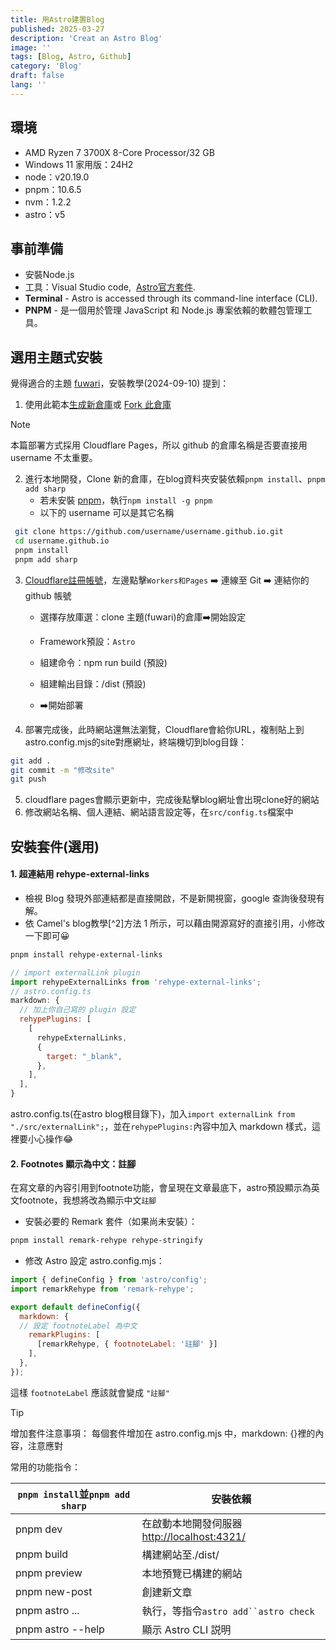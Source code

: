 ```yaml
---
title: 用Astro建置Blog
published: 2025-03-27
description: 'Creat an Astro Blog'
image: ''
tags: [Blog, Astro, Github]
category: 'Blog'
draft: false 
lang: ''
---
```

## 環境

- AMD Ryzen 7 3700X 8-Core Processor/32 GB
- Windows 11 家用版：24H2
- node：v20.19.0
- pnpm：10.6.5
- nvm：1.2.2
- astro：v5

## 事前準備

- 安裝Node.js
- 工具：Visual Studio code,  [Astro官方套件](https://marketplace.visualstudio.com/items?itemName=astro-build.astro-vscode).
- **Terminal** - Astro is accessed through its command-line interface (CLI).
- **PNPM** - 是一個用於管理 JavaScript 和 Node.js 專案依賴的軟體包管理工具。

## 選用主題式安裝

覺得適合的主題 [fuwari](https://github.com/saicaca/fuwari)，安裝教學(2024-09-10) 提到：

1. 使用此範本[生成新倉庫](https://github.com/saicaca/fuwari/generate)或 [Fork 此倉庫](https://github.com/saicaca/fuwari)

> [!NOTE]
> 本篇部署方式採用 Cloudflare Pages，所以 github 的倉庫名稱是否要直接用 username 不太重要。

2. 進行本地開發，Clone 新的倉庫，在blog資料夾安裝依賴`pnpm install`、`pnpm add sharp`
    - 若未安裝 [pnpm](https://pnpm.io/)，執行`npm install -g pnpm`
    - 以下的 username 可以是其它名稱

```bash
 git clone https://github.com/username/username.github.io.git
 cd username.github.io
 pnpm install
 pnpm add sharp
```

3. [Cloudflare註冊帳號](https://dash.cloudflare.com/)，左邊點擊`Workers和Pages` ➡️ 連線至 Git ➡️ 連結你的 github 帳號

   - 選擇存放庫選：clone 主題(fuwari)的倉庫➡️開始設定
   - Framework預設：`Astro`

   - 組建命令：npm run build (預設)
   - 組建輸出目錄：/dist (預設)
   - ➡️開始部署

4. 部署完成後，此時網站還無法瀏覽，Cloudflare會給你URL，複制貼上到astro.config.mjs的site對應網址，終端機切到blog目錄：

```bash
git add .
git commit -m "修改site"
git push
```

5. cloudflare pages會顯示更新中，完成後點擊blog網址會出現clone好的網站
6. 修改網站名稱、個人連結、網站語言設定等，在`src/config.ts`檔案中

## 安裝套件(選用)

#### 1. 超連結用 rehype-external-links

- 檢視 Blog 發現外部連結都是直接開啟，不是新開視窗，google 查詢後發現有解。
- 依 Camel's blog教學[^2]方法 1 所示，可以藉由開源寫好的直接引用，小修改一下即可😀

```bash
pnpm install rehype-external-links
```

```js
// import externalLink plugin
import rehypeExternalLinks from 'rehype-external-links';
// astro.config.ts
markdown: {
  // 加上你自己寫的 plugin 設定
  rehypePlugins: [
    [
      rehypeExternalLinks,
      {
        target: "_blank",
      },
    ],
  ],
}
```

astro.config.ts(在astro blog根目錄下)，加入`import externalLink from "./src/externalLink";`，並在`rehypePlugins:`內容中加入 markdown 樣式，這裡要小心操作😂

#### 2. Footnotes 顯示為中文：註腳

在寫文章的內容引用到footnote功能，會呈現在文章最底下，astro預設顯示為英文footnote，我想將改為顯示中文`註腳`

- 安裝必要的 Remark 套件（如果尚未安裝）：

```bash
pnpm install remark-rehype rehype-stringify
```

- 修改 Astro 設定 astro.config.mjs：

```js
import { defineConfig } from 'astro/config';
import remarkRehype from 'remark-rehype';

export default defineConfig({
  markdown: {
  // 設定 footnoteLabel 為中文
    remarkPlugins: [
      [remarkRehype, { footnoteLabel: '註腳' }] 
    ],
  },
});
```

這樣 `footnoteLabel` 應該就會變成 `"註腳"`

> [!TIP]
> 增加套件注意事項：
> 每個套件增加在 astro.config.mjs 中，markdown: {}裡的內容，注意應對

常用的功能指令：

| `pnpm install`並`pnpm add sharp` | 安裝依賴                             |
| ------------------------------- | -------------------------------- |
| pnpm dev                        | 在啟動本地開發伺服器<http://localhost:4321/> |
| pnpm build                      | 構建網站至./dist/                     |
| pnpm preview                    | 本地預覽已構建的網站                       |
| pnpm new-post <filename>        | 創建新文章                            |
| pnpm astro ...                  | 執行，等指令`astro add``astro check`   |
| pnpm astro --help               | 顯示 Astro CLI 説明                  |
